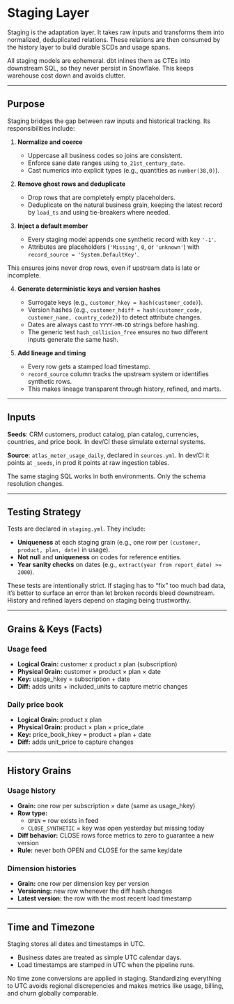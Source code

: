 # Staging Layer

Staging is the adaptation layer. It takes raw inputs and transforms them into normalized, deduplicated relations. These relations are then consumed by the history layer to build durable SCDs and usage spans.

All staging models are ephemeral. dbt inlines them as CTEs into downstream SQL, so they never persist in Snowflake. This keeps warehouse cost down and avoids clutter.

---

## Purpose

Staging bridges the gap between raw inputs and historical tracking. Its responsibilities include:

1. **Normalize and coerce**  
   - Uppercase all business codes so joins are consistent.  
   - Enforce sane date ranges using `to_21st_century_date`.  
   - Cast numerics into explicit types (e.g., quantities as `number(38,0)`).  

2. **Remove ghost rows and deduplicate**  
   - Drop rows that are completely empty placeholders.  
   - Deduplicate on the natural business grain, keeping the latest record by `load_ts` and using tie-breakers where needed.  

3. **Inject a default member**  
   - Every staging model appends one synthetic record with key `'-1'`.  
   - Attributes are placeholders (`'Missing'`, `0`, or `'unknown'`) with `record_source = 'System.DefaultKey'`.  
   
This ensures joins never drop rows, even if upstream data is late or incomplete.  

4. **Generate deterministic keys and version hashes**  
   - Surrogate keys (e.g., `customer_hkey = hash(customer_code)`).  
   - Version hashes (e.g., `customer_hdiff = hash(customer_code, customer_name, country_code2)`) to detect attribute changes.  
   - Dates are always cast to `YYYY-MM-DD` strings before hashing.  
   - The generic test `hash_collision_free` ensures no two different inputs generate the same hash.  

5. **Add lineage and timing**  
   - Every row gets a stamped load timestamp.
   - `record_source` column tracks the upstream system or identifies synthetic rows.  
   - This makes lineage transparent through history, refined, and marts.  

---

## Inputs

**Seeds**: CRM customers, product catalog, plan catalog, currencies, countries, and price book. In dev/CI these simulate external systems.  

**Source**: `atlas_meter_usage_daily`, declared in `sources.yml`. In dev/CI it points at `_seeds`, in prod it points at raw ingestion tables.  

The same staging SQL works in both environments. Only the schema resolution changes.

---

## Testing Strategy

Tests are declared in `staging.yml`. They include:

- **Uniqueness** at each staging grain (e.g., one row per `(customer, product, plan, date)` in usage).  
- **Not null** and **uniqueness** on codes for reference entities.  
- **Year sanity checks** on dates (e.g., `extract(year from report_date) >= 2000`).  

These tests are intentionally strict. If staging has to “fix” too much bad data, it’s better to surface an error than let broken records bleed downstream. History and refined layers depend on staging being trustworthy. 

---

## Grains & Keys (Facts)

### Usage feed
- **Logical Grain:** customer x product x plan (subscription)
- **Physical Grain:** customer × product × plan × date 
- **Key:** usage_hkey = subscription + date  
- **Diff:** adds units + included_units to capture metric changes

### Daily price book
- **Logical Grain:** product x plan
- **Physical Grain:** product × plan × price_date  
- **Key:** price_book_hkey = product + plan + date  
- **Diff:** adds unit_price to capture changes

---

## History Grains

### Usage history
- **Grain:** one row per subscription × date (same as usage_hkey)  
- **Row type:**  
  - `OPEN` = row exists in feed  
  - `CLOSE_SYNTHETIC` = key was open yesterday but missing today  
- **Diff behavior:** CLOSE rows force metrics to zero to guarantee a new version  
- **Rule:** never both OPEN and CLOSE for the same key/date  

### Dimension histories
- **Grain:** one row per dimension key per version  
- **Versioning:** new row whenever the diff hash changes  
- **Latest version:** the row with the most recent load timestamp  

---

## Time and Timezone

Staging stores all dates and timestamps in UTC.  
- Business dates are treated as simple UTC calendar days.  
- Load timestamps are stamped in UTC when the pipeline runs.  

No time zone conversions are applied in staging. Standardizing everything to UTC avoids regional discrepencies and makes metrics like usage, billing, and churn globally comparable.

